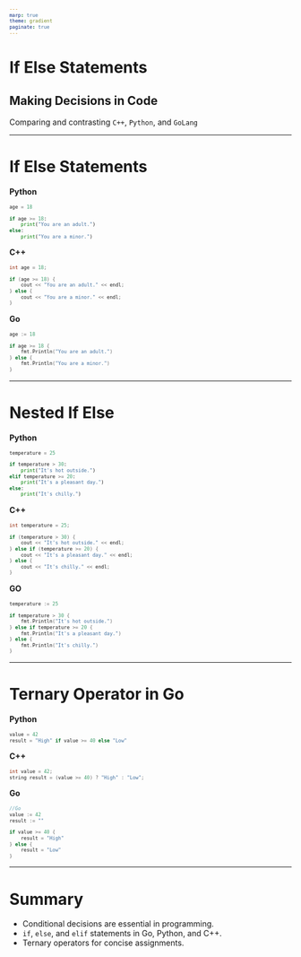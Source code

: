 ```yaml
---
marp: true
theme: gradient
paginate: true
---
```


# If Else Statements
## Making Decisions in Code

Comparing and contrasting `C++`, `Python`, and `GoLang`

---

# If Else Statements


**Python**
```python
age = 18

if age >= 18:
    print("You are an adult.")
else:
    print("You are a minor.")
```
**C++**
```cpp
int age = 18;

if (age >= 18) {
    cout << "You are an adult." << endl;
} else {
    cout << "You are a minor." << endl;
}
```

**Go**
```go
age := 18

if age >= 18 {
    fmt.Println("You are an adult.")
} else {
    fmt.Println("You are a minor.")
}
```

---

# Nested If Else
<style scoped>
pre {
   font-size: 10px;
}
</style>

**Python**
```python
temperature = 25

if temperature > 30:
    print("It's hot outside.")
elif temperature >= 20:
    print("It's a pleasant day.")
else:
    print("It's chilly.")
```
**C++**
```cpp
int temperature = 25;

if (temperature > 30) {
    cout << "It's hot outside." << endl;
} else if (temperature >= 20) {
    cout << "It's a pleasant day." << endl;
} else {
    cout << "It's chilly." << endl;
}
```
**GO**
```go
temperature := 25

if temperature > 30 {
    fmt.Println("It's hot outside.")
} else if temperature >= 20 {
    fmt.Println("It's a pleasant day.")
} else {
    fmt.Println("It's chilly.")
}
```
---

# Ternary Operator in Go

**Python**
```python
value = 42
result = "High" if value >= 40 else "Low"
```
**C++**
```cpp
int value = 42;
string result = (value >= 40) ? "High" : "Low";
```
**Go**
```go
//Go
value := 42
result := ""

if value >= 40 {
    result = "High"
} else {
    result = "Low"
}
```
---

# Summary
- Conditional decisions are essential in programming.
- `if`, `else`, and `elif` statements in Go, Python, and C++.
- Ternary operators for concise assignments.
